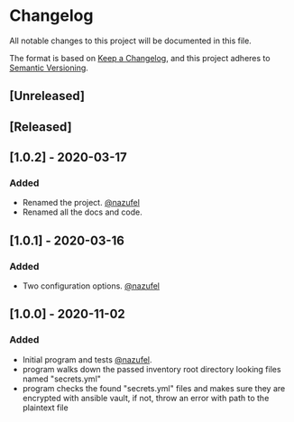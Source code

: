 # Changelog
All notable changes to this project will be documented in this file.

The format is based on [Keep a Changelog](https://keepachangelog.com/en/1.0.0/),
and this project adheres to [Semantic Versioning](https://semver.org/spec/v2.0.0.html).

## [Unreleased]

## [Released]

## [1.0.2] - 2020-03-17
### Added
- Renamed the project. [@nazufel](https://github.com/nazufel)
- Renamed all the docs and code.
## [1.0.1] - 2020-03-16
### Added
- Two configuration options. [@nazufel](https://github.com/nazufel)

## [1.0.0] - 2020-11-02
### Added
- Initial program and tests [@nazufel](https://github.com/nazufel).
- program walks down the passed inventory root directory looking files named "secrets.yml"
- program checks the found "secrets.yml" files and makes sure they are encrypted with ansible vault, if not, throw an error with path to the plaintext file